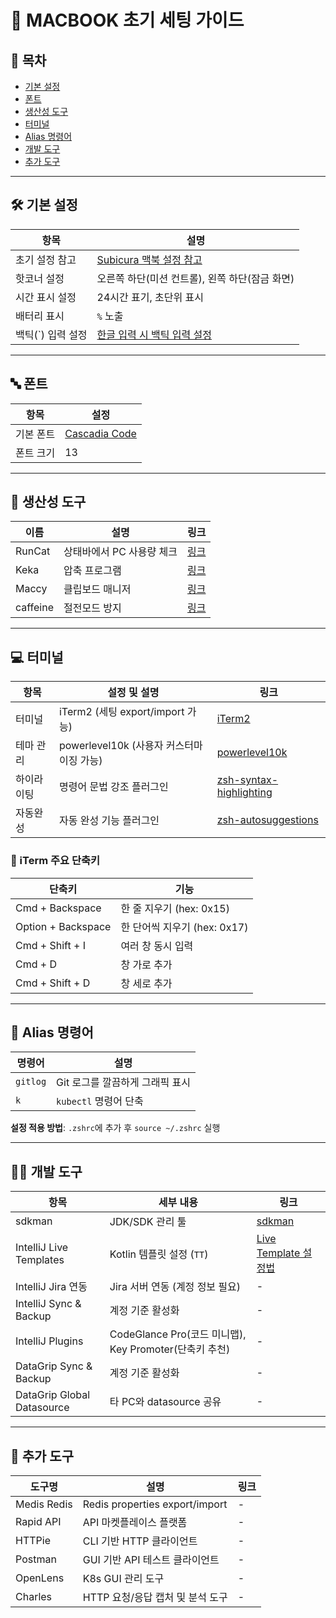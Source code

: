 # 📘 MACBOOK 초기 세팅 가이드

<style>
table tr:nth-child(even), table tr:nth-child(odd) {
    background-color: transparent !important;
}
</style>

## 🔖 목차
- [기본 설정](#기본-설정)
- [폰트](#폰트)
- [생산성 도구](#생산성-도구)
- [터미널](#터미널)
- [Alias 명령어](#alias-명령어)
- [개발 도구](#개발-도구)
- [추가 도구](#추가-도구)

---

## 🛠️ 기본 설정
| 항목 | 설명 |
|------|------|
| 초기 설정 참고 | [Subicura 맥북 설정 참고](https://subicura.com/mac/) |
| 핫코너 설정 | 오른쪽 하단(미션 컨트롤), 왼쪽 하단(잠금 화면) |
| 시간 표시 설정 | 24시간 표기, 초단위 표시 |
| 배터리 표시 | `%` 노출 |
| 백틱(`) 입력 설정 | [한글 입력 시 백틱 입력 설정](https://www.korecmblog.com/backtick-fix/) |

---

## 🔤 폰트
| 항목 | 설정 |
|------|------|
| 기본 폰트 | [Cascadia Code](https://github.com/microsoft/cascadia-code) |
| 폰트 크기 | 13 |

---

## 📌 생산성 도구
| 이름 | 설명 | 링크 |
|------|------|------|
| RunCat | 상태바에서 PC 사용량 체크 | [링크](https://apps.apple.com/kr/app/runcat/id1429033973?mt=12) |
| Keka | 압축 프로그램 | [링크](https://www.keka.io/ko/) |
| Maccy | 클립보드 매니저 | [링크](https://maccy.app/) |
| caffeine | 절전모드 방지 | [링크](https://www.caffeine-app.net/) |

---

## 💻 터미널
| 항목 | 설정 및 설명 | 링크 |
|------|------|------|
| 터미널 | iTerm2 (세팅 export/import 가능) | [iTerm2](https://iterm2.com/index.html) |
| 테마 관리 | powerlevel10k (사용자 커스터마이징 가능) | [powerlevel10k](https://github.com/romkatv/powerlevel10k) |
| 하이라이팅 | 명령어 문법 강조 플러그인 | [zsh-syntax-highlighting](https://github.com/zsh-users/zsh-syntax-highlighting) |
| 자동완성 | 자동 완성 기능 플러그인 | [zsh-autosuggestions](https://github.com/zsh-users/zsh-autosuggestions) |

### 🔑 iTerm 주요 단축키
| 단축키 | 기능 |
|--------|------|
| Cmd + Backspace | 한 줄 지우기 (hex: 0x15) |
| Option + Backspace | 한 단어씩 지우기 (hex: 0x17) |
| Cmd + Shift + I | 여러 창 동시 입력 |
| Cmd + D | 창 가로 추가 |
| Cmd + Shift + D | 창 세로 추가 |

---

## 🔗 Alias 명령어
| 명령어 | 설명 |
|--------|------|
| `gitlog` | Git 로그를 깔끔하게 그래픽 표시 |
| `k` | `kubectl` 명령어 단축 |

**설정 적용 방법**: `.zshrc`에 추가 후 `source ~/.zshrc` 실행

---

## 🧑‍💻 개발 도구
| 항목 | 세부 내용 | 링크 |
|------|------|------|
| sdkman | JDK/SDK 관리 툴 | [sdkman](https://sdkman.io/) |
| IntelliJ Live Templates | Kotlin 템플릿 설정 (`TT`) | [Live Template 설정법](https://velog.io/@max9106/IntelliJ-Live-Template) |
| IntelliJ Jira 연동 | Jira 서버 연동 (계정 정보 필요) | - |
| IntelliJ Sync & Backup | 계정 기준 활성화 | - |
| IntelliJ Plugins | CodeGlance Pro(코드 미니맵), Key Promoter(단축키 추천) | - |
| DataGrip Sync & Backup | 계정 기준 활성화 | - |
| DataGrip Global Datasource | 타 PC와 datasource 공유 | - |

---

## 🔧 추가 도구
| 도구명 | 설명 | 링크 |
|------|------|------|
| Medis Redis | Redis properties export/import | - |
| Rapid API | API 마켓플레이스 플랫폼 | - |
| HTTPie | CLI 기반 HTTP 클라이언트 | - |
| Postman | GUI 기반 API 테스트 클라이언트 | - |
| OpenLens | K8s GUI 관리 도구 | - |
| Charles | HTTP 요청/응답 캡처 및 분석 도구 | - |